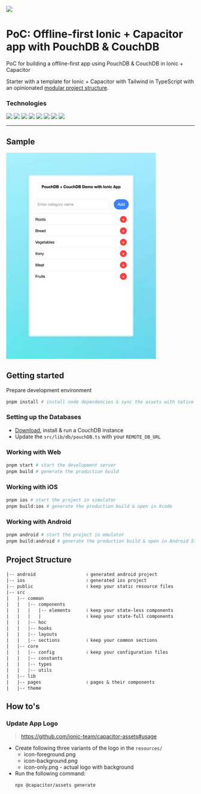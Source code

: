 [<img src="https://ik.imagekit.io/iutsav/fork_l0RKONb5l.svg" height="30" />](https://githubbox.com/utsavdotpro/starter-ionic-capacitor-tailwind-ts)

# PoC: Offline-first Ionic + Capacitor app with PouchDB & CouchDB

PoC for building a offline-first app using PouchDB & CouchDB in Ionic + Capacitor

Starter with a template for Ionic + Capacitor with Tailwind in TypeScript with an opinionated [modular project structure](#project-structure).

### Technologies

[![](https://img.shields.io/badge/Ionic-v7-176bff?style=for-the-badge&logo=ionic)](https://ionicframework.com/)
[![](https://img.shields.io/badge/Capacitor-v6-119eff?style=for-the-badge&logo=capacitor)](https://capacitorjs.com/)
[![](https://img.shields.io/badge/PouchDB-v9-6CCB99?style=for-the-badge&logo=)](https://vitejs.dev/)
[![](https://img.shields.io/badge/CouchDB-v3-E42528?style=for-the-badge&logo=apachecouchdb)](https://vitejs.dev/)
[![](https://img.shields.io/badge/React-v18-149eca?style=for-the-badge&logo=react)](https://react.dev/)
[![](https://img.shields.io/badge/Tailwind-v3-38bdf8?style=for-the-badge&logo=tailwindcss)](https://tailwindcss.com)
[![](https://img.shields.io/badge/TypeScript-v5-3178c6?style=for-the-badge&logo=typescript)](https://typescriptlang.org)
[![](https://img.shields.io/badge/Vite-v5-646cff?style=for-the-badge&logo=vite)](https://vitejs.dev/)

---

## Sample

<img src="sample/screenshot1.jpeg" width="400" alt="Sample Screenshot" />

## Getting started

Prepare development environment

```bash
pnpm install # install node dependencies & sync the assets with native projects
```

### Setting up the Databases

- [Download](https://couchdb.apache.org/#download), install & run a CouchDB instance
- Update the `src/lib/db/pouchDB.ts` with your `REMOTE_DB_URL`

### Working with Web

```bash
pnpm start # start the development server
pnpm build # generate the production build
```

### Working with iOS

```bash
pnpm ios # start the project in simulator
pnpm build:ios # generate the production build & open in Xcode
```

### Working with Android

```bash
pnpm android # start the project in emulator
pnpm build:android # generate the production build & open in Android Studio
```

## Project Structure

```
|-- android                   ℹ️ generated android project
|-- ios                       ℹ️ generated ios project
|-- public                    ℹ️ keep your static resource files
|-- src
|   |-- common
|   |   |-- components
|   |   |   |-- elements      ℹ️ keep your state-less components
|   |   |   |                 ℹ️ keep your state-full components
|   |   |-- hoc
|   |   |-- hooks
|   |   |-- layouts
|   |   |-- sections          ℹ️ keep your common sections
|   |-- core
|   |   |-- config            ℹ️ keep your configuration files
|   |   |-- constants
|   |   |-- types
|   |   |-- utils
|   |-- lib
|   |-- pages                 ℹ️ pages & their components
|   |-- theme
```

## How to's

### Update App Logo

> https://github.com/ionic-team/capacitor-assets#usage

- Create following three variants of the logo in the `resources/`
  - icon-foreground.png
  - icon-background.png
  - icon-only.png - actual logo with background
- Run the following command:
  ```bash
  npx @capacitor/assets generate
  ```
